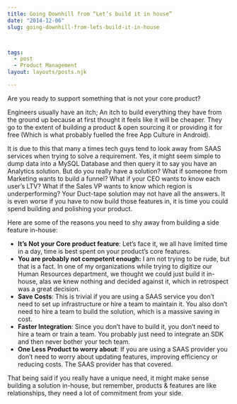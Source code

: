 ```yaml
---
title: Going Downhill from “Let’s build it in house”
date: "2014-12-06"
slug: going-downhill-from-lets-build-it-in-house



tags: 
  - post
  - Product Management
layout: layouts/posts.njk

---
```


Are you ready to support something that is not your core product?

Engineers usually have an itch; An itch to build everything they have from the ground up because at first thought it feels like it will be cheaper. They go to the extent of building a product & open sourcing it or providing it for free (Which is what probably fuelled the free App Culture in Android).

It is due to this that many a times tech guys tend to look away from SAAS services when trying to solve a requirement. Yes, it might seem simple to dump data into a MySQL Database and then query it to say you have an Analytics solution. But do you really have a solution? What if someone from Marketing wants to build a funnel? What if your CEO wants to know each user’s LTV? What if the Sales VP wants to know which region is underperforming? Your Duct-tape solution may not have all the answers. It is even worse if you have to now build those features in, it is time you could spend building and polishing your product.

Here are some of the reasons you need to shy away from building a side feature in-house:

- **It’s Not your Core product feature**: Let’s face it, we all have limited time in a day, time is best spent on your product’s core features.
- **You are probably not competent enough:** I am not trying to be rude, but that is a fact. In one of my organizations while trying to digitize our Human Resources department, we thought we could just build it in-house, alas we knew nothing and decided against it, which in retrospect was a great decision.
- **Save Costs**: This is trivial if you are using a SAAS service you don’t need to set up infrastructure or hire a team to maintain it. You also don’t need to hire a team to build the solution, which is a massive saving in cost.
- **Faster Integration**: Since you don’t have to build it, you don’t need to hire a team or train a team. You probably just need to integrate an SDK and then never bother your tech team.
- **One Less Product to worry about**: If you are using a SAAS provider you don’t need to worry about updating features, improving efficiency or reducing costs. The SAAS provider has that covered.

That being said if you really have a unique need, it might make sense building a solution in-house, but remember, products & features are like relationships, they need a lot of commitment from your side.
